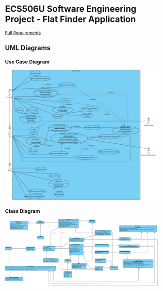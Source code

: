 # ECS506U Software Engineering Project - Flat Finder Application

[Full Requirements](docs/requirements/requirements.md)

## UML Diagrams

### Use Case Diagram

![](docs/requirements/use-case.svg)

### Class Diagram

![](docs/design/class-diagram.svg)
